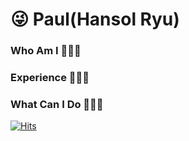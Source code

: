 # 😜 Paul(Hansol Ryu)

### Who Am I 🧑🏻‍💻

### Experience 👨🏽‍🎓

### What Can I Do 🙆🏻‍♂️

[![Hits](https://hits.seeyoufarm.com/api/count/incr/badge.svg?url=https%3A%2F%2Fgithub.com%2Fhaesoo9410&count_bg=%23EB8B10&title_bg=%23684327&icon=&icon_color=%23E7E7E7&title=VISIT&edge_flat=false)](https://github.com/Paul2021-R)
